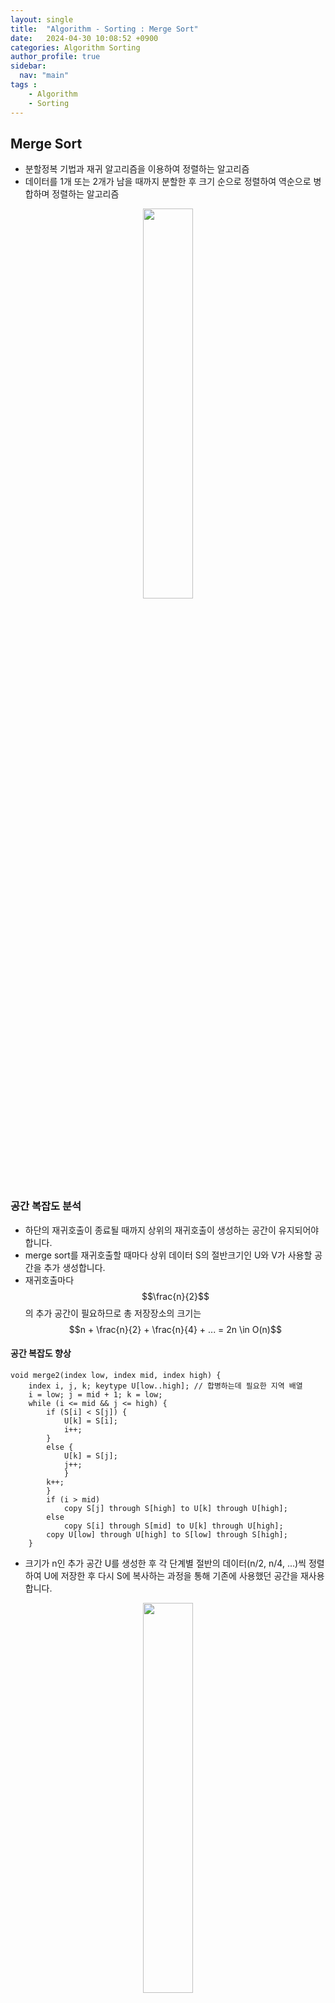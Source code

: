 ```yaml
---
layout: single
title:  "Algorithm - Sorting : Merge Sort"
date:   2024-04-30 10:08:52 +0900
categories: Algorithm Sorting
author_profile: true
sidebar:
  nav: "main"
tags : 
    - Algorithm
    - Sorting
---
```

## Merge Sort
- 분할정복 기법과 재귀 알고리즘을 이용하여 정렬하는 알고리즘
- 데이터를 1개 또는 2개가 남을 때까지 분할한 후 크기 순으로 정렬하여 역순으로 병합하며 정렬하는 알고리즘
<p align='center'><img src = "https://github.com/Bomin-Seo/Study/assets/94039896/a169c7c8-d473-4cf8-b8a1-8c5bed7dba47" height="40%" width = "40%"/></p>

### 공간 복잡도 분석
- 하단의 재귀호출이 종료될 때까지 상위의 재귀호출이 생성하는 공간이 유지되어야 합니다.
- merge sort를 재귀호출할 때마다 상위 데이터 S의 절반크기인 U와 V가 사용할 공간을 추가 생성합니다.
- 재귀호출마다 $$\frac{n}{2}$$의 추가 공간이 필요하므로 총 저장장소의 크기는 $$n + \frac{n}{2} + \frac{n}{4} + ... = 2n \in O(n)$$

#### 공간 복잡도 향상
```
void merge2(index low, index mid, index high) {
	index i, j, k; keytype U[low..high]; // 합병하는데 필요한 지역 배열
	i = low; j = mid + 1; k = low;
	while (i <= mid && j <= high) {
		if (S[i] < S[j]) {
			U[k] = S[i];
			i++;
		}
		else {
			U[k] = S[j];
			j++;
			}
		k++;
		}
		if (i > mid)
			copy S[j] through S[high] to U[k] through U[high];
		else
			copy S[i] through S[mid] to U[k] through U[high];
		copy U[low] through U[high] to S[low] through S[high];
	}
```

- 크기가 n인 추가 공간 U를 생성한 후 각 단계별 절반의 데이터(n/2, n/4, ...)씩 정렬하여 U에 저장한 후 다시 S에 복사하는 과정을 통해 기존에 사용했던 공간을 재사용합니다.
<p align='center'><img src = "https://github.com/Bomin-Seo/Study/assets/94039896/c36456ae-2ac9-46c4-9331-4fffb9592382" height="40%" width = "40%"/></p>

- 향상된 방법은 2n이 아닌 n 크기의 추가 공간을 생성합니다.

### 시간 복잡도 분석

#### Case별 시간복잡도
- Best Case : $$O(n\log(n))$$  /   Average Case : $$O(n\log(n))$$   /   Worst Case : $$O(n\log(n))$$

#### Every Case
- Merge sort는 분할과 병합 단계로 나뉘며 분할 단계에서 16 > 8 > 4 > 2 > 1과 같이 반복의 수가 절반으로 줄어들기에 $$O(\log(n))$$의 시간이 필요합니다.
- 병합 단게에서는 모든 값을 비교하기 때문에 $$O(n)$$의 시간이 소모됩니다.
- 따라서 총 시간 복잡도는 $$O(n\log(n))$$입니다.

#### 타 알고리즘과의 비교
- 정렬이 필요한 요소의 쌍을 역이라고 지칭할 때 (ex. [3,2,4,1,6,5]의 경우 역 = {(3,2),(3,1),(2,1),(4,1),(6,5)}) \
insertion sort, bubble sort, selection sort는 한 번의 비교 연산에서 최대 1개의 역만을 제거합니다.
- n개의 데이터가 있는 경우 데이터의 쌍은 총 $$\frac{n(n-1)}{2}$$ 개 존재하며, 데이터가 역순으로 정렬된 최악의 경우 위의 알고리즘은 $$\frac{n(n-1)}{2}$$ 번의 비교 연산을 수행합니다.
- Average Case의 경우 $$\frac{n(n-1)}{2}$$ 개의 데이터 쌍은 순열 P 또는 전치 순열 $$P^T$$ 에서 역을 가지므로 평균적으로 $$\frac{n(n-1)}{4}$$ 번의 비교 연산을 수행합니다.
- Merge Sort의 경우 각 비교 연산마다 하나 이상의 역을 제거한다. (ex. [3,4], [1,2] 합병시 (3,1),(4,1)의 역 제거)
- 따라서 한 번의 비교 연산에서 최대 한 개의 역을 제거하는 알고리즘은 $$O(n^2)$$보다 좋을 수 없으며, Merge Sort는 항상 해당 알고리즘보다 좋은 성능을 보장합니다.

### python code 1
```
def merge(left_length, right_length, left, right, data):
    i, j, k = 0, 0, 0
    while i < left_length and j < right_length:
        # 분할된 두 개의 데이터에서 더 작은 값을 가지는 것부터 전체 데이터의 앞의 값으로 채웁니다.
        if left[i] <= right[j]:
            data[k] = left[i]
            i += 1
        else:
            data[k] = right[j]
            j += 1
        k += 1
    if i >= left_length:
        # 분할된 2개의 데이터에서 왼쪽의 요소가 모두 비교가 끝났다면
        # 전체 데이터에 오른쪽의 요소를 차례로 첨가합니다.
        for a in range(j, right_length):
            data[k] = right[a]
            k += 1
    elif j >= right_length:
        # 분할된 2개의 데이터에서 오른쪽의 요소가 모두 비교가 끝났다면
        # 전체 데이터에 왼쪽의 요소를 차례로 첨가합니다.
        for b in range(i, left_length):
            data[k] = left[b]
            k += 1


def merge_sort(data_length, data):
    global size, max_space
    # 재귀적으로 호출될 때마다 새로 값을 할당하지 않기 위해서 전역변수로 설정합니다.

    left_length = int(data_length/2)
    right_length = data_length - left_length

    if data_length == 1:
        max_space = True
    # 절반의 데이터가 1개의 데이터만 가질 때까지 분할될 때는, 공간을 반납하기전
    # 병합정렬이 추가적으로 필요한 저장공간의 최대치일때입니다.
    # 데이터의 요소가 1개일 시점을 변곡점으로 삼아 추가적인 최대 공간 크기를 더 계산하지 않기 위해 지정합니다.

    if data_length > 1:
        left = data[:left_length]
        right = data[left_length:]
        if not max_space:
            size += (len(left) + len(right))
        merge_sort(left_length, left)
        merge_sort(right_length, right)
        # 1개의 요소를 가질 때까지 재귀적으로 호출하며 분할합니다.
        merge(left_length, right_length, left, right, data)
        # 1개의 요소까지 분할되었다면 차례로 크기를 비교하고, 합병하며 정렬합니다.
```

### python code 2
```
def merge_sort(arr):
    if len(arr) < 2:
        return arr

    mid = len(arr) // 2
    low_arr = merge_sort(arr[:mid])
    high_arr = merge_sort(arr[mid:])

    merged_arr = []
    l = h = 0
    while l < len(low_arr) and h < len(high_arr):
        if low_arr[l] < high_arr[h]:
            merged_arr.append(low_arr[l])
            l += 1
        else:
            merged_arr.append(high_arr[h])
            h += 1
    merged_arr += low_arr[l:]
    merged_arr += high_arr[h:]
    return merged_arr
```

### java code
```
public class MergeSorter {
    public static int[] sort(int[] arr) {
        if (arr.length < 2) return arr;

        int mid = arr.length / 2;
        int[] low_arr = sort(Arrays.copyOfRange(arr, 0, mid));
        int[] high_arr = sort(Arrays.copyOfRange(arr, mid, arr.length));

        int[] mergedArr = new int[arr.length];
        int m = 0, l = 0, h = 0;
        while (l < low_arr.length && h < high_arr.length) {
            if (low_arr[l] < high_arr[h])
                mergedArr[m++] = low_arr[l++];
            else
                mergedArr[m++] = high_arr[h++];
        }
        while (l < low_arr.length) {
            mergedArr[m++] = low_arr[l++];
        }
        while (h < high_arr.length) {
            mergedArr[m++] = high_arr[h++];
        }
        return mergedArr;
    }
}
```
